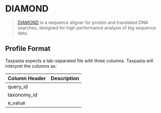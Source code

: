 # DIAMOND

> [DIAMOND](https://github.com/bbuchfink/diamond) is a sequence aligner for protein and translated DNA searches, designed for high performance analysis of big sequence data.

## Profile Format

Taxpasta expects a tab-separated file with three columns. Taxpasta will interpret the columns as:

| Column Header | Description |
|---------------|-------------|
| query_id      |             |
| taxonomy_id   |             |
| e_value       |             |
